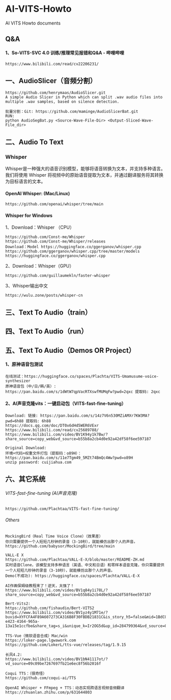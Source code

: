 # AI-VITS-Howto
AI VITS Howto documents

## Q&A
#### 1、So-VITS-SVC 4.0 训练/推理常见报错和Q&A - 哔哩哔哩
```
https://www.bilibili.com/read/cv22206231/
```

## 一、AudioSlicer（音频分割）
```
https://github.com/henrymaas/AudioSlicer.git
A simple Audio Slicer in Python which can split .wav audio files into multiple .wav samples, based on silence detection.

批量分割：Git: https://github.com/maminge/AudioSlicerBat.git
RUN:
python AudioSegBat.py <Source-Wave-File-Dir> <Output-Sliced-Wave-File_dir>
```

## 二、Audio To Text
### Whisper<br>
Whisper是一种强大的语音识别模型，能够将语音转换为文本，并支持多种语言。我们将使用 Whisper 将视频中的原始语音提取为文本，并通过翻译服务将其转换为目标语言的文本。

#### OpenAI Whisper: (Mac/Linux)
```
https://github.com/openai/whisper/tree/main
```
#### Whisper for Windows
1、Download：Whisper （CPU）
```
https://github.com/Const-me/Whisper
https://github.com/Const-me/Whisper/releases
Download：Model https://huggingface.co/ggerganov/whisper.cpp
https://github.com/ggerganov/whisper.cpp/tree/master/models
https://huggingface.co/ggerganov/whisper.cpp
```
2、Download：Whisper（GPU）
```
https://github.com/guillaumekln/faster-whisper
```
3、Whisper输出中文
```
https://wulu.zone/posts/whisper-cn
```

## 三、Text To Audio（train）

## 四、Text To Audio（run）

## 五、Text To Audio（Demos OR Project）
#### 1、原神语音包测试
```
在线测试：https://huggingface.co/spaces/Plachta/VITS-Umamusume-voice-synthesizer
原神语音包（中/日/韩/英）: https://pan.baidu.com/s/1dWtW7qpVacRTXswfMUMqFw?pwd=2qxc 提取码: 2qxc 
```
#### 2、AI声音克隆vits：一键启动包（VITS-fast-fine-tuning）

```
Download: 链接: https://pan.baidu.com/s/14z7V6n530MZiAMXr7KW3MA?pwd=6h88 提取码: 6h88 
https://docs.qq.com/doc/DT0x6dHd5WER6VExr
https://www.bilibili.com/read/cv25689788/
https://www.bilibili.com/video/BV1K94y1k7Bw/?share_source=copy_web&vd_source=b55b8a2cb4d0e92a42df58f6ee597187

Original Download:
环境+代码+权重文件打包（提取码：o89H）：
https://pan.baidu.com/s/11e7Tgm49_5MZt74BmQc4Ww?pwd=o89H
unzip password: cuijiahua.com
```

## 六、其它系统
###### VITS-fast-fine-tuning (AI声音克隆)
```
https://github.com/Plachtaa/VITS-fast-fine-tuning/
```
###### Others
```
MockingBird（Real Time Voice Clone）（效果差） 
你只需要提供一个人短短几秒钟的录音（3-10秒），就能模仿出那个人的声音。
https://github.com/babysor/MockingBird/tree/main
```
```
VALL-E X
https://github.com/Plachtaa/VALL-E-X/blob/master/README-ZH.md
实时语音Clone，该模型支持多种语言（英语、中文和日语）和零样本语音克隆，你只需要提供一个人短短几秒钟的录音（3-10秒），就能模仿出那个人的声音。
Demo(不成功): https://huggingface.co/spaces/Plachta/VALL-E-X
```
```
AI作画保姆级教程来了！逆天，太强了！
https://www.bilibili.com/video/BV1q84y1i78L/?share_source=copy_web&vd_source=b55b8a2cb4d0e92a42df58f6ee597187
```
```
Bert-Vits2:
https://github.com/fishaudio/Bert-VITS2
https://www.bilibili.com/video/BV1yz4y1M71e/?buvid=XYFCFA4F89A607273CA316B8F30FBDB21831C&is_story_h5=false&mid=1BdCQC4JGQbdG4lCFG58cw%3D%3D&p=1&plat_id=116&share_from=ugc&share_plat=android&share_session_id=4d499b7c-e423-4164-965a-13a15e1ccfbe&share_tag=s_i&unique_k=Ir2OG5d&up_id=284799364&vd_source=09c09be7267697fb21e6ec8f56b2016f
```
```
TTS-Vue（微软语音合成）Mac/win
https://loker-page.lgwawork.com
https://github.com/LokerL/tts-vue/releases/tag/1.9.15
```
```
长风4.2:
https://www.bilibili.com/video/BV1bN41117ot/?vd_source=09c09be7267697fb21e6ec8f56b2016f
```
```
Coqui TTS：（很奇怪）
https://github.com/coqui-ai/TTS
```
```
OpenAI Whisper + FFmpeg + TTS：动态实现跨语言视频音频翻译
https://zhuanlan.zhihu.com/p/631644803
```


